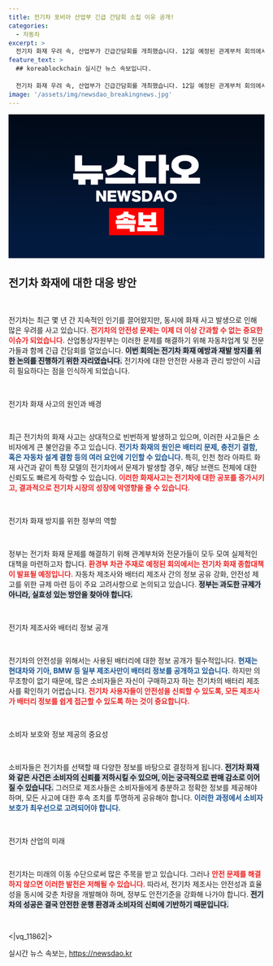 ```yaml
---
title: 전기차 포비아 산업부 긴급 간담회 소집 이유 공개!
categories:
  - 자동차
excerpt: >
  전기차 화재 우려 속, 산업부가 긴급간담회를 개최했습니다. 12일 예정된 관계부처 회의에서 전기차 안전 대책과 배터리 정보 공개 방안이 논의될 예정입니다. 과도한 규제로 산업 발전을 저해하지 않도록 업계 의견 수렴에 나섭니다.
feature_text: >
  ## koreablockchain 실시간 뉴스 속보입니다.

  전기차 화재 우려 속, 산업부가 긴급간담회를 개최했습니다. 12일 예정된 관계부처 회의에서 전기차 안전 대책과 배터리 정보 공개 방안이 논의될 예정입니다. 과도한 규제로 산업 발전을 저해하지 않도록 업계 의견 수렴에 나섭니다.
image: '/assets/img/newsdao_breakingnews.jpg'
---
```


<p><img src="/assets/img/newsdao_breakingnews.jpg" alt="koreablockchain 속보" /></p>

<h2 data-ke-size="size26">전기차 화재에 대한 대응 방안</h2>

<p data-ke-size="size16">&nbsp;</p>

<p>전기차는 최근 몇 년 간 지속적인 인기를 끌어왔지만, 동시에 화재 사고 발생으로 인해 많은 우려를 사고 있습니다. <b><span style="color: #ee2323;">전기차의 안전성 문제는 이제 더 이상 간과할 수 없는 중요한 이슈가 되었습니다.</span></b> 산업통상자원부는 이러한 문제를 해결하기 위해 자동차업계 및 전문가들과 함께 긴급 간담회를 열었습니다. <b><span style="background-color: #21538527;">이번 회의는 전기차 화재 예방과 재발 방지를 위한 논의를 진행하기 위한 자리였습니다.</span></b> 전기차에 대한 안전한 사용과 관리 방안이 시급히 필요하다는 점을 인식하게 되었습니다. </p>

<p data-ke-size="size16">&nbsp;</p>

<p>전기차 화재 사고의 원인과 배경 </p>

<p data-ke-size="size16">&nbsp;</p>

<p>최근 전기차의 화재 사고는 상대적으로 빈번하게 발생하고 있으며, 이러한 사고들은 소비자에게 큰 불안감을 주고 있습니다. <b><span style="color: #1a5490;">전기차 화재의 원인은 배터리 문제, 충전기 결함, 혹은 자동차 설계 결함 등의 여러 요인에 기인할 수 있습니다.</span></b> 특히, 인천 청라 아파트 화재 사건과 같이 특정 모델의 전기차에서 문제가 발생할 경우, 해당 브랜드 전체에 대한 신뢰도도 빠르게 하락할 수 있습니다. <b><span style="color: #ee2323;">이러한 화재사고는 전기차에 대한 공포를 증가시키고, 결과적으로 전기차 시장의 성장에 악영향을 줄 수 있습니다.</span></b> </p>

<p data-ke-size="size16">&nbsp;</p>

<p>전기차 화재 방지를 위한 정부의 역할</p>

<p data-ke-size="size16">&nbsp;</p>

<p>정부는 전기차 화재 문제를 해결하기 위해 관계부처와 전문가들이 모두 모여 실제적인 대책을 마련하고자 합니다. <b><span style="color: #ee2323;">환경부 차관 주재로 예정된 회의에서는 전기차 화재 종합대책이 발표될 예정입니다.</span></b> 자동차 제조사와 배터리 제조사 간의 정보 공유 강화, 안전성 제고를 위한 규제 마련 등이 주요 고려사항으로 논의되고 있습니다. <b><span style="background-color: #21538527;">정부는 과도한 규제가 아니라, 실효성 있는 방안을 찾아야 합니다.</span></b> </p>

<p data-ke-size="size16">&nbsp;</p>

<p>전기차 제조사와 배터리 정보 공개 </p>

<p data-ke-size="size16">&nbsp;</p>

<p>전기차의 안전성을 위해서는 사용된 배터리에 대한 정보 공개가 필수적입니다. <b><span style="color: #1a5490;">현재는 현대차와 기아, BMW 등 일부 제조사만이 배터리 정보를 공개하고 있습니다.</span></b> 하지만 의무조항이 없기 때문에, 많은 소비자들은 자신이 구매하고자 하는 전기차의 배터리 제조사를 확인하기 어렵습니다. <b><span style="color: #ee2323;">전기차 사용자들이 안전성을 신뢰할 수 있도록, 모든 제조사가 배터리 정보를 쉽게 접근할 수 있도록 하는 것이 중요합니다.</span></b> </p>

<p data-ke-size="size16">&nbsp;</p>

<p>소비자 보호와 정보 제공의 중요성 </p>

<p data-ke-size="size16">&nbsp;</p>

<p>소비자들은 전기차를 선택할 때 다양한 정보를 바탕으로 결정하게 됩니다. <b><span style="background-color: #21538527;">전기차 화재와 같은 사건은 소비자의 신뢰를 저하시킬 수 있으며, 이는 궁극적으로 판매 감소로 이어질 수 있습니다.</span></b> 그러므로 제조사들은 소비자들에게 충분하고 정확한 정보를 제공해야 하며, 모든 사고에 대한 후속 조치를 투명하게 공유해야 합니다. <b><span style="color: #1a5490;">이러한 과정에서 소비자 보호가 최우선으로 고려되어야 합니다.</span></b> </p>

<p data-ke-size="size16">&nbsp;</p>

<p>전기차 산업의 미래</p>

<p data-ke-size="size16">&nbsp;</p>

<p>전기차는 미래의 이동 수단으로써 많은 주목을 받고 있습니다. 그러나 <b><span style="color: #ee2323;">안전 문제를 해결하지 않으면 이러한 발전은 저해될 수 있습니다.</span></b> 따라서, 전기차 제조사는 안전성과 효율성을 동시에 갖춘 차량을 개발해야 하며, 정부도 안전기준을 강화해 나가야 합니다. <b><span style="background-color: #21538527;">전기차의 성공은 결국 안전한 운행 환경과 소비자의 신뢰에 기반하기 때문입니다.</span></b> </p>

<p data-ke-size="size16">&nbsp;</p>

<p>&lt;|vq_11862|&gt;</p>
실시간 뉴스 속보는, <a href="https://newsdao.kr" rel="dofollow">https://newsdao.kr</a>


